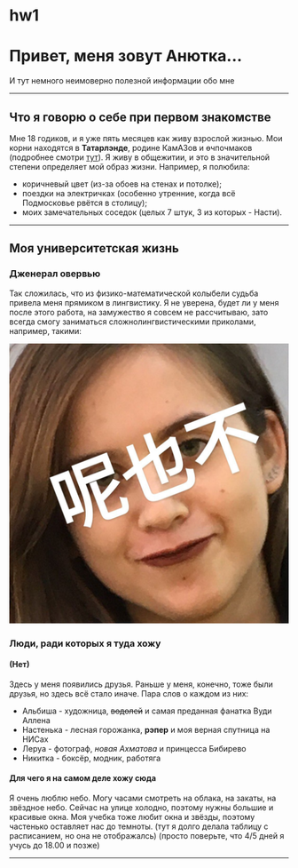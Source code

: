 # hw1
# Привет, меня зовут Анютка...
И тут немного неимоверно полезной информации обо мне
***
## Что я говорю о себе при первом знакомстве
Мне 18 годиков, и я уже пять месяцев как живу взрослой жизнью. Мои корни находятся в **Татарлэнде**, родине КамАЗов и өчпочмаков (подробнее смотри [тут](https://ru.wikipedia.org/wiki/%D0%9D%D0%B0%D0%B1%D0%B5%D1%80%D0%B5%D0%B6%D0%BD%D1%8B%D0%B5_%D0%A7%D0%B5%D0%BB%D0%BD%D1%8B)).
Я живу в общежитии, и это в значительной степени определяет мой образ жизни. Например, я полюбила:
* коричневый цвет (из-за обоев на стенах и потолке); 
* поездки на электричках (особенно утренние, когда всё Подмосковье рвётся в столицу);
* моих замечательных соседок (целых 7 штук, 3 из которых - Насти).
***
## Моя университетская жизнь
### Дженерал овервью
Так сложилась, что из физико-математической колыбели судьба привела меня прямиком в лингвистику. Я не уверена, будет ли у меня после этого работа, на замужество я совсем не рассчитываю, зато всегда смогу заниматься сложнолингвистическими приколами, например, такими:

![alt text](https://github.com/berniesdale/hw1/blob/master/%D0%BB%D0%B8%D0%BD%D0%B3%D0%B2%D0%B8%D1%81%D1%82%D0%B8%D1%87%D0%BD%D0%BE.jpg "ну смешно же")

### Люди, ради которых я туда хожу
#### (Нет)
Здесь у меня появились друзья. Раньше у меня, конечно, тоже были друзья, но здесь всё стало иначе. Пара слов о каждом из них:
* Альбиша - художница, ~~водолей~~ и самая преданная фанатка Вуди Аллена
* Настенька - лесная горожанка, **рэпер** и моя верная спутница на НИСах
* Леруа - фотограф, *новая Ахматова* и принцесса Бибирево
* Никитка - боксёр, модник, работяга

#### Для чего я на самом деле хожу сюда
Я очень люблю небо. Могу часами смотреть на облака, на закаты, на звёздное небо. Сейчас на улице холодно, поэтому нужны большие и красивые окна. Моя учебка тоже любит окна и звёзды, поэтому частенько оставляет нас до темноты.
(тут я долго делала таблицу с расписанием, но она не отображалсь)
(просто поверьте, что 4/5 дней я учусь до 18.00 и позже)
***
##
